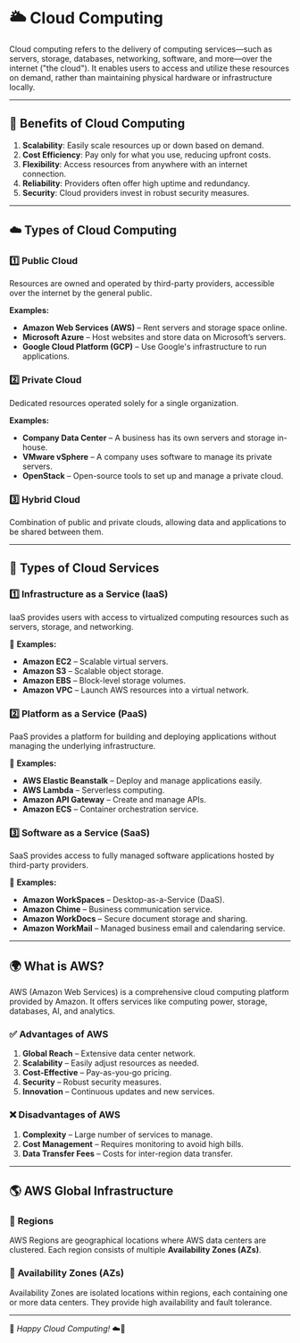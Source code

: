 # 🌥️ Cloud Computing

Cloud computing refers to the delivery of computing services—such as servers, storage, databases, networking, software, and more—over the internet ("the cloud"). It enables users to access and utilize these resources on demand, rather than maintaining physical hardware or infrastructure locally.

---

## 🚀 Benefits of Cloud Computing

1. **Scalability**: Easily scale resources up or down based on demand.
2. **Cost Efficiency**: Pay only for what you use, reducing upfront costs.
3. **Flexibility**: Access resources from anywhere with an internet connection.
4. **Reliability**: Providers often offer high uptime and redundancy.
5. **Security**: Cloud providers invest in robust security measures.

---

## ☁️ Types of Cloud Computing

### 1️⃣ **Public Cloud**
Resources are owned and operated by third-party providers, accessible over the internet by the general public.

**Examples:**
- **Amazon Web Services (AWS)** – Rent servers and storage space online.
- **Microsoft Azure** – Host websites and store data on Microsoft’s servers.
- **Google Cloud Platform (GCP)** – Use Google's infrastructure to run applications.

### 2️⃣ **Private Cloud**
Dedicated resources operated solely for a single organization.

**Examples:**
- **Company Data Center** – A business has its own servers and storage in-house.
- **VMware vSphere** – A company uses software to manage its private servers.
- **OpenStack** – Open-source tools to set up and manage a private cloud.

### 3️⃣ **Hybrid Cloud**
Combination of public and private clouds, allowing data and applications to be shared between them.

---

## 🔹 Types of Cloud Services

### 1️⃣ **Infrastructure as a Service (IaaS)**
IaaS provides users with access to virtualized computing resources such as servers, storage, and networking.

🔹 **Examples:**
- **Amazon EC2** – Scalable virtual servers.
- **Amazon S3** – Scalable object storage.
- **Amazon EBS** – Block-level storage volumes.
- **Amazon VPC** – Launch AWS resources into a virtual network.

### 2️⃣ **Platform as a Service (PaaS)**
PaaS provides a platform for building and deploying applications without managing the underlying infrastructure.

🔹 **Examples:**
- **AWS Elastic Beanstalk** – Deploy and manage applications easily.
- **AWS Lambda** – Serverless computing.
- **Amazon API Gateway** – Create and manage APIs.
- **Amazon ECS** – Container orchestration service.

### 3️⃣ **Software as a Service (SaaS)**
SaaS provides access to fully managed software applications hosted by third-party providers.

🔹 **Examples:**
- **Amazon WorkSpaces** – Desktop-as-a-Service (DaaS).
- **Amazon Chime** – Business communication service.
- **Amazon WorkDocs** – Secure document storage and sharing.
- **Amazon WorkMail** – Managed business email and calendaring service.

---

## 🌍 What is AWS?
AWS (Amazon Web Services) is a comprehensive cloud computing platform provided by Amazon. It offers services like computing power, storage, databases, AI, and analytics.

### ✅ **Advantages of AWS**
1. **Global Reach** – Extensive data center network.
2. **Scalability** – Easily adjust resources as needed.
3. **Cost-Effective** – Pay-as-you-go pricing.
4. **Security** – Robust security measures.
5. **Innovation** – Continuous updates and new services.

### ❌ **Disadvantages of AWS**
1. **Complexity** – Large number of services to manage.
2. **Cost Management** – Requires monitoring to avoid high bills.
3. **Data Transfer Fees** – Costs for inter-region data transfer.

---

## 🌎 AWS Global Infrastructure

### 📍 **Regions**
AWS Regions are geographical locations where AWS data centers are clustered. Each region consists of multiple **Availability Zones (AZs)**.

### 🏢 **Availability Zones (AZs)**
Availability Zones are isolated locations within regions, each containing one or more data centers. They provide high availability and fault tolerance.

---
🌟 _Happy Cloud Computing!_ ☁️🚀

